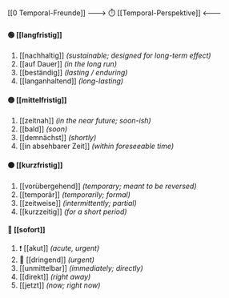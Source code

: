 [[0 Temporal-Freunde]]
---> ⏱️ [[Temporal-Perspektive]] <---

#### 🟢 [[langfristig]] 
1) [[nachhaltig]] *(sustainable; designed for long-term effect)*  
2) [[auf Dauer]] *(in the long run)*  
3) [[beständig]] *(lasting / enduring)*  
4) [[langanhaltend]] *(long-lasting)*  

#### 🟡 [[mittelfristig]] 
1) [[zeitnah]] *(in the near future; soon-ish)*  
2) [[bald]] *(soon)*  
3) [[demnächst]] *(shortly)*  
4) [[in absehbarer Zeit]] *(within foreseeable time)*  

#### 🟠 [[kurzfristig]] 
1) [[vorübergehend]] *(temporary; meant to be reversed)*  
2) [[temporär]] *(temporarily; formal)*  
3) [[zeitweise]] *(intermittently; partial)*  
4) [[kurzzeitig]] *(for a short period)*  

#### 🔴 [[sofort]] 
1) ❗ [[akut]] *(acute, urgent)*
2) 🚨 [[dringend]] *(urgent)*
3) [[unmittelbar]] *(immediately; directly)*  
4) [[direkt]] *(right away)*  
5) [[jetzt]] *(now; right now)*  
